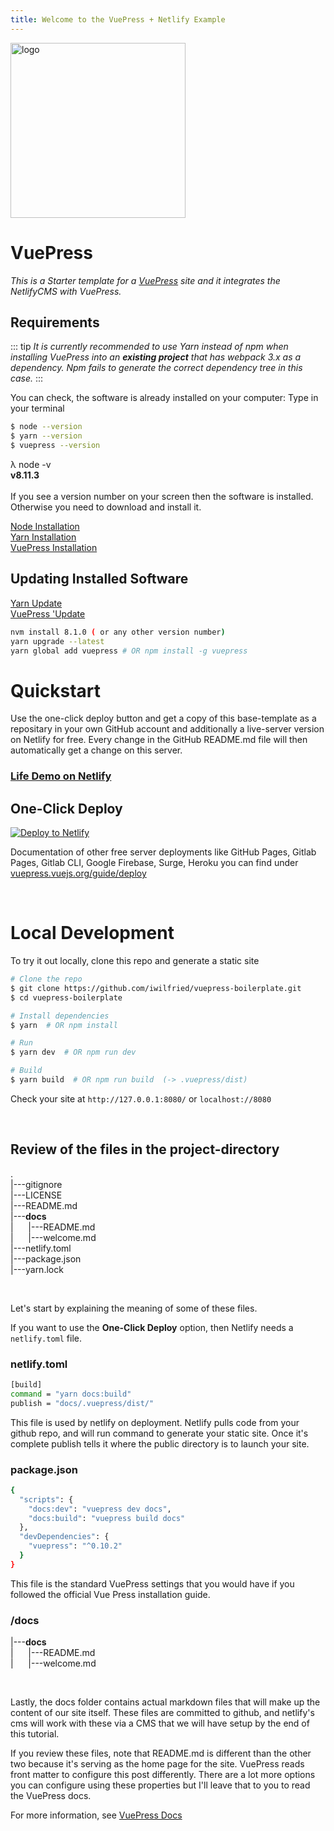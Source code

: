 ```yaml
---
title: Welcome to the VuePress + Netlify Example 
---  
```


<a href="https://vuepress.vuejs.org/" target="_blank" rel="nofollow">
    <img width="280" src="https://raw.githubusercontent.com/vuejs/vuepress/master/docs/.vuepress/public/hero.png" alt="logo" />
  </a>  
  
  
# VuePress

*This is a Starter template for a [VuePress](https://vuepress.vuejs.org) site and it integrates the NetlifyCMS with VuePress.*  

## Requirements  

::: tip
*It is currently recommended to use Yarn instead of npm when installing VuePress into an **existing project** that has webpack 3.x as a dependency. Npm fails to generate the correct dependency tree in this case.*
:::  


You can check, the software is already installed on your computer: 
Type in your terminal

```bash
$ node --version  
$ yarn --version  
$ vuepress --version
```  

λ node -v  
**v8.11.3**  
<br />
If you see a version number on your screen then the software is installed.  
Otherwise you need to download and install it.

[Node Installation](https://nodejs.org/en/download/)  
[Yarn Installation](https://yarnpkg.com/lang/en/docs/install/#windows-stable)  
[VuePress Installation](https://www.npmjs.com/package/vuepress )  


## Updating Installed Software
[Yarn Update](https://yarnpkg.com/en/docs/cli/upgrade)  
[VuePress 'Update](https://www.npmjs.com/package/vuepress)

```bash
nvm install 8.1.0 ( or any other version number)
yarn upgrade --latest
yarn global add vuepress # OR npm install -g vuepress
```

# Quickstart 

Use the one-click deploy button and get a copy of this base-template as a repositary in your own GitHub account and additionally
a live-server version on Netlify for free. Every change in the GitHub README.md file will then automatically get a change 
on this server.

### [Life Demo on Netlify](https://nifty-williams-038c26.netlify.com/)


## One-Click Deploy

[![Deploy to Netlify](https://www.netlify.com/img/deploy/button.svg)](https://app.netlify.com/start/deploy?repository=https://github.com/iwilfried/vuepress-boilerplate)

Documentation of other free server deployments like GitHub Pages, Gitlab Pages, Gitlab CLI, Google Firebase, Surge, Heroku 
you can find under 
[vuepress.vuejs.org/guide/deploy](https://vuepress.vuejs.org/guide/deploy.html)

<br />

# Local Development

To try it out locally, clone this repo and generate a static site

```bash
# Clone the repo
$ git clone https://github.com/iwilfried/vuepress-boilerplate.git
$ cd vuepress-boilerplate

# Install dependencies
$ yarn  # OR npm install

# Run
$ yarn dev  # OR npm run dev

# Build
$ yarn build  # OR npm run build  (-> .vuepress/dist)
```

Check your site at `http://127.0.0.1:8080/`  or `localhost://8080`

<br />

## Review of the files in the project-directory 

.  
|---gitignore  
|---LICENSE  
|---README.md  
|---**docs**  
|&nbsp;&nbsp;&nbsp;&nbsp;&nbsp;&nbsp;|---README.md   
|&nbsp;&nbsp;&nbsp;&nbsp;&nbsp;&nbsp;|---welcome.md  
|---netlify.toml  
|---package.json  
|---yarn.lock  

<br />  

Let's start by explaining the meaning of some of these files.  

If you want to use the **One-Click Deploy** option, then Netlify needs a `netlify.toml` file.  

### netlify.toml  

```bash
[build]  
command = "yarn docs:build"  
publish = "docs/.vuepress/dist/"  
```

This file is used by netlify on deployment. Netlify pulls code from your github repo, and will run command to generate your static site. Once it's complete publish tells it where the public directory is to launch your site.


### package.json  

```bash  
{
  "scripts": {
    "docs:dev": "vuepress dev docs",
    "docs:build": "vuepress build docs"
  },
  "devDependencies": {
    "vuepress": "^0.10.2"
  }
}  
```

This file is the standard VuePress settings that you would have if you followed the official Vue Press installation guide.

### /docs  

|---**docs**  
|&nbsp;&nbsp;&nbsp;&nbsp;&nbsp;&nbsp;|---README.md   
|&nbsp;&nbsp;&nbsp;&nbsp;&nbsp;&nbsp;|---welcome.md  

<br />  

Lastly, the docs folder contains actual markdown files that will make up the content of our site itself. These files are committed to github, and netlify's cms will work with these via a CMS that we will have setup by the end of this tutorial.  

If you review these files, note that README.md is different than the other two because it's serving as the home page for the site. VuePress reads front matter to configure this post differently. There are a lot more options you can configure using these properties but I'll leave that to you to read the VuePress docs.  









For more information, see [VuePress Docs](https://vuepress.vuejs.org)


